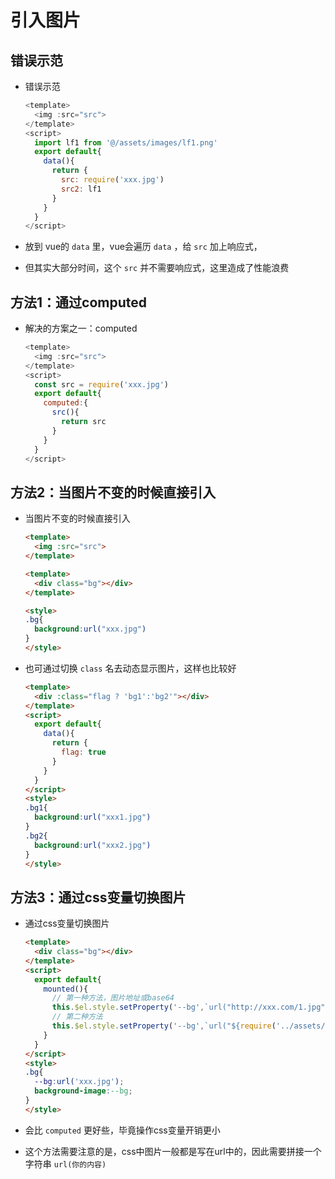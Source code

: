 # 引入图片

## 错误示范

+ 错误示范

  ```js
  <template>
    <img :src="src">
  </template>
  <script>
    import lf1 from '@/assets/images/lf1.png'
    export default{
      data(){
        return {
          src: require('xxx.jpg')
          src2: lf1
        }
      }
    }
  </script>
  ```

+ 放到 vue的 `data` 里，vue会遍历 `data` ，给 `src` 加上响应式，

+ 但其实大部分时间，这个 `src` 并不需要响应式，这里造成了性能浪费

## 方法1：通过computed

+ 解决的方案之一：computed

  ```js
  <template>
    <img :src="src">
  </template>
  <script>
    const src = require('xxx.jpg')
    export default{
      computed:{
        src(){
          return src
        }
      }
    }
  </script>
  ```

## 方法2：当图片不变的时候直接引入

+ 当图片不变的时候直接引入

  ```html
  <template>
    <img :src="src">
  </template>
  ```

  ```html
  <template>
    <div class="bg"></div>
  </template>

  <style>
  .bg{
    background:url("xxx.jpg")
  }
  </style>
  ```

+ 也可通过切换 `class` 名去动态显示图片，这样也比较好

  ```html
  <template>
    <div :class="flag ? 'bg1':'bg2'"></div>
  </template>
  <script>
    export default{
      data(){
        return {
          flag: true
        }
      }
    }
  </script>
  <style>
  .bg1{
    background:url("xxx1.jpg")
  }
  .bg2{
    background:url("xxx2.jpg")
  }
  </style>
  ```

## 方法3：通过css变量切换图片

+ 通过css变量切换图片

  ```html
  <template>
    <div class="bg"></div>
  </template>
  <script>
    export default{
      mounted(){
        // 第一种方法，图片地址或base64
        this.$el.style.setProperty('--bg',`url("http://xxx.com/1.jpg")`)
        // 第二种方法
        this.$el.style.setProperty('--bg',`url("${require('../assets/1.png')}")`)
      }
    }
  </script>
  <style>
  .bg{
    --bg:url('xxx.jpg');
    background-image:--bg;
  }
  </style>
  ```

+ 会比 `computed` 更好些，毕竟操作css变量开销更小

+ 这个方法需要注意的是，css中图片一般都是写在url中的，因此需要拼接一个字符串 `url(你的内容)`
